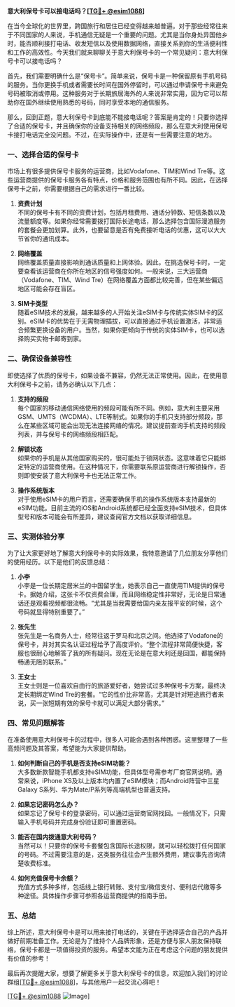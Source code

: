 **意大利保号卡可以接电话吗？[[TG💪+ @esim1088](https://t.me/s/esim1088)]**

在当今全球化的世界里，跨国旅行和居住已经变得越来越普遍。对于那些经常往来于不同国家的人来说，手机通信无疑是一个重要的问题。尤其是当你身处异国他乡时，能否顺利接打电话、收发短信以及使用数据网络，直接关系到你的生活便利性和工作的高效性。今天我们就来聊聊关于意大利保号卡的一个常见疑问：意大利保号卡可以接电话吗？

首先，我们需要明确什么是“保号卡”。简单来说，保号卡是一种保留原有手机号码的服务。当你更换手机或者需要长时间在国外停留时，可以通过申请保号卡来避免号码被取消或停用。这种服务对于长期旅居海外的人来说非常实用，因为它可以帮助你在国外继续使用熟悉的号码，同时享受本地的通信服务。

那么，回到正题，意大利保号卡到底能不能接电话呢？答案是肯定的！只要你选择了合适的保号卡，并且确保你的设备支持相关的网络频段，那么在意大利使用保号卡接打电话完全没问题。不过，在实际操作中，还是有一些需要注意的地方。

### 一、选择合适的保号卡

市场上有很多提供保号卡服务的运营商，比如Vodafone、TIM和Wind Tre等。这些运营商提供的保号卡服务各有特点，价格和服务范围也有所不同。因此，在选择保号卡之前，你需要根据自己的需求进行一番比较。

1. **资费计划**  
   不同的保号卡有不同的资费计划，包括月租费用、通话分钟数、短信条数以及流量额度等。如果你经常需要拨打国际长途电话，那么选择包含国际漫游服务的套餐会更加划算。此外，也要留意是否有免费接听电话的优惠，这可以大大节省你的通讯成本。

2. **网络覆盖**  
   网络覆盖质量直接影响到通话质量和上网体验。因此，在挑选保号卡时，一定要查看该运营商在你所在地区的信号强度如何。一般来说，三大运营商（Vodafone、TIM、Wind Tre）在网络覆盖方面都比较完善，但在某些偏远地区可能会存在盲区。

3. **SIM卡类型**  
   随着eSIM技术的发展，越来越多的人开始关注eSIM卡与传统实体SIM卡的区别。eSIM卡的优势在于无需物理插拔，可以直接通过手机设置激活，非常适合频繁更换设备的用户。当然，如果你更倾向于传统的实体SIM卡，也可以选择购买实物卡邮寄到家。

### 二、确保设备兼容性

即使选择了优质的保号卡，如果设备不兼容，仍然无法正常使用。因此，在使用意大利保号卡之前，请务必确认以下几点：

1. **支持的频段**  
   每个国家的移动通信网络使用的频段可能有所不同。例如，意大利主要采用GSM、UMTS（WCDMA）、LTE等制式。如果你的手机只支持部分频段，那么在某些区域可能会出现无法连接网络的情况。建议提前查询手机支持的频段列表，并与保号卡的网络频段相匹配。

2. **解锁状态**  
   如果你的手机是从其他国家购买的，很可能处于锁网状态。这意味着它只能绑定特定的运营商使用。在这种情况下，你需要联系原运营商进行解锁操作，否则即使安装了意大利保号卡也无法正常工作。

3. **操作系统版本**  
   对于使用eSIM卡的用户而言，还需要确保手机的操作系统版本支持最新的eSIM功能。目前主流的iOS和Android系统都已经全面支持eSIM技术，但具体型号和版本可能会有所差异，建议查阅官方文档以获取详细信息。

### 三、实测体验分享

为了让大家更好地了解意大利保号卡的实际效果，我特意邀请了几位朋友分享他们的使用经历。以下是他们的反馈总结：

1. **小李**  
   小李是一位长期定居米兰的中国留学生，她表示自己一直使用TIM提供的保号卡。据她介绍，这张卡不仅资费合理，而且网络稳定性非常好，无论是日常通话还是观看视频都很流畅。“尤其是当我需要给国内亲友报平安的时候，这个号码就显得特别重要了。”

2. **张先生**  
   张先生是一名商务人士，经常往返于罗马和北京之间。他选择了Vodafone的保号卡，并对其实名认证过程给予了高度评价。“整个流程非常简便快捷，客服也很耐心地解答了我的所有疑问。现在无论是在意大利还是回国，都能保持畅通无阻的联系。”

3. **王女士**  
   王女士则是一位喜欢自由行的旅游爱好者，她尝试过多种保号卡方案，最终决定长期绑定Wind Tre的套餐。“它的性价比非常高，尤其是针对短途旅行者来说，买一张短期有效的保号卡就可以满足大部分需求。”

### 四、常见问题解答

在准备使用意大利保号卡的过程中，很多人可能会遇到各种困惑。这里整理了一些高频问题及其答案，希望能为大家提供帮助。

1. **如何判断自己的手机是否支持eSIM功能？**  
   大多数新款智能手机都支持eSIM功能，但具体型号需参考厂商官网说明。通常来说，iPhone XS及以上版本均内置了eSIM模块；而Android阵营中三星Galaxy S系列、华为Mate/P系列等高端机型也普遍支持。

2. **如果忘记密码怎么办？**  
   如果忘记了保号卡的登录密码，可以通过运营商官网找回。一般情况下，只需输入手机号码并完成身份验证即可重置密码。

3. **能否在国内拨通意大利号码？**  
   当然可以！只要你的保号卡套餐包含国际长途权限，就可以轻松拨打任何国家的号码。不过需要注意的是，这类服务往往会产生额外费用，建议事先咨询清楚收费标准。

4. **如何充值保号卡余额？**  
   充值方式多种多样，包括线上银行转账、支付宝/微信支付、便利店代缴等多种途径。具体操作步骤可参照各运营商提供的指南手册。

### 五、总结

综上所述，意大利保号卡是可以用来接打电话的，关键在于选择适合自己的产品并做好前期准备工作。无论是为了维持个人品牌形象，还是方便与家人朋友保持联络，保号卡都是一项值得投资的服务。希望本文能为正在考虑这个问题的朋友提供有价值的参考！

最后再次提醒大家，想要了解更多关于意大利保号卡的信息，欢迎加入我们的讨论群组[[TG💪+ @esim1088](https://t.me/s/esim1088)]，与其他用户一起交流心得吧！

[[TG💪+ @esim1088](https://t.me/s/esim1088) ![Image](https://i.postimg.cc/4NQfJmqS/Snipaste-2025-05-13-00-14-12.png)]